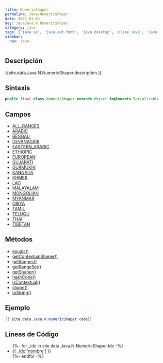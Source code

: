 ```yaml
---
title: NumericShaper
permalink: Java/NumericShaper
date: 2021-01-04
key: JavaJava.N.NumericShaper
category: java
tags: ['java se', 'java.awt.font', 'java.desktop', 'clase java', 'Java 1.4']
sidebar: 
  nav: java
---
```


## Descripción
{{site.data.Java.N.NumericShaper.description }}

## Sintaxis
~~~java
public final class NumericShaper extends Object implements Serializable
~~~

## Campos
* [ALL_RANGES](/Java/NumericShaper/ALL_RANGES)
* [ARABIC](/Java/NumericShaper/ARABIC)
* [BENGALI](/Java/NumericShaper/BENGALI)
* [DEVANAGARI](/Java/NumericShaper/DEVANAGARI)
* [EASTERN_ARABIC](/Java/NumericShaper/EASTERN_ARABIC)
* [ETHIOPIC](/Java/NumericShaper/ETHIOPIC)
* [EUROPEAN](/Java/NumericShaper/EUROPEAN)
* [GUJARATI](/Java/NumericShaper/GUJARATI)
* [GURMUKHI](/Java/NumericShaper/GURMUKHI)
* [KANNADA](/Java/NumericShaper/KANNADA)
* [KHMER](/Java/NumericShaper/KHMER)
* [LAO](/Java/NumericShaper/LAO)
* [MALAYALAM](/Java/NumericShaper/MALAYALAM)
* [MONGOLIAN](/Java/NumericShaper/MONGOLIAN)
* [MYANMAR](/Java/NumericShaper/MYANMAR)
* [ORIYA](/Java/NumericShaper/ORIYA)
* [TAMIL](/Java/NumericShaper/TAMIL)
* [TELUGU](/Java/NumericShaper/TELUGU)
* [THAI](/Java/NumericShaper/THAI)
* [TIBETAN](/Java/NumericShaper/TIBETAN)

## Métodos
* [equals()](/Java/NumericShaper/equals)
* [getContextualShaper()](/Java/NumericShaper/getContextualShaper)
* [getRanges()](/Java/NumericShaper/getRanges)
* [getRangeSet()](/Java/NumericShaper/getRangeSet)
* [getShaper()](/Java/NumericShaper/getShaper)
* [hashCode()](/Java/NumericShaper/hashCode)
* [isContextual()](/Java/NumericShaper/isContextual)
* [shape()](/Java/NumericShaper/shape)
* [toString()](/Java/NumericShaper/toString)

## Ejemplo
~~~java
{{ site.data.Java.N.NumericShaper.code}}
~~~

## Líneas de Código
<ul>
{%- for _ldc in site.data.Java.N.NumericShaper.ldc -%}
   <li>
       <a href="{{_ldc['url'] }}">{{ _ldc['nombre'] }}</a>
   </li>
{%- endfor -%}
</ul>
